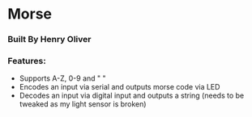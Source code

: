 # Morse
### Built By Henry Oliver

### Features:

- Supports A-Z, 0-9 and " "
- Encodes an input via serial and outputs morse code via LED
- Decodes an input via digital input and outputs a string (needs to be tweaked as my light sensor is broken)
